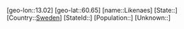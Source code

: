 ﻿---
location: [60.65,13.02]
type: City
tags:
- geo/City


SpocWebEntityId: 32009
isDeleted: false
confidential: public

---
[geo-lon::13.02]
[geo-lat::60.65]
[name::Likenaes]
[State::]
[Country::[Sweden](geo/Continent/Europe/Sweden.md)]
[StateId::]
[Population::]
[Unknown::]

